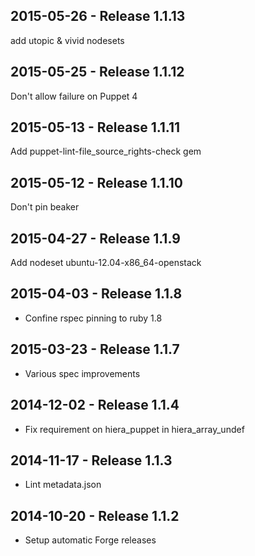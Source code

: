 ## 2015-05-26 - Release 1.1.13

add utopic & vivid nodesets

## 2015-05-25 - Release 1.1.12

Don't allow failure on Puppet 4

## 2015-05-13 - Release 1.1.11

Add puppet-lint-file_source_rights-check gem

## 2015-05-12 - Release 1.1.10

Don't pin beaker

## 2015-04-27 - Release 1.1.9

Add nodeset ubuntu-12.04-x86_64-openstack

## 2015-04-03 - Release 1.1.8

- Confine rspec pinning to ruby 1.8

## 2015-03-23 - Release 1.1.7

- Various spec improvements

## 2014-12-02 - Release 1.1.4

- Fix requirement on hiera_puppet in hiera_array_undef

## 2014-11-17 - Release 1.1.3

- Lint metadata.json

## 2014-10-20 - Release 1.1.2

- Setup automatic Forge releases
